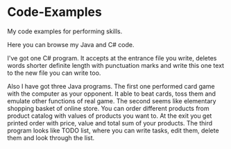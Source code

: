 # Code-Examples
My code examples for performing skills.


Here you can browse my Java and C# code.

I've got one C# program.
It accepts at the entrance file you write, deletes words shorter definite length with punctuation marks and write this one text to the new file you can write too.

Also I have got three Java programs.
The first one performed card game with the computer as your opponent. It able to beat cards, toss them and emulate other functions of real game.
The second seems like elementary shopping basket of online store. You can order different products from product catalog with values of products you want to. At the exit you get printed order with price, value and total sum of your products.
The third program looks like TODO list, where you can write tasks, edit them, delete them and look through the list.
